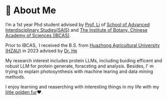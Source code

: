 # 🫧 About Me

I’m a 1st year Phd student advised by [Prof. Li](https://ib.cas.cn/sourcedb/cn/expert/202312/t20231213_6912346.html) of [School of Advanced Interdisciplinary Studies(SAIS)](https://sais.ucas.ac.cn/index.php/zh/) and [The Institute of Botany, Chinese Academy of Sciences (IBCAS)](https://www.ibcas.ac.cn/).

Prior to IBCAS, I received the B.S. from [Huazhong Agricultural University (HZAU)](https://www.hzau.edu.cn/) in 2023 advised by [Dr. He](https://faculty.hzau.edu.cn/heyanhong/zh_CN/yjgk/107227/list/index.htm)

My research interest includes protein LLMs, including buiding efficent and robust LLM for protein generate, foracsting and analysis. Besides, I' m trying to explain photosynthesis with machine learing and data mining methods.

I enjoy learning and reaserching with interesting things in my life with my [liitle golden fur](https://sun123-cmd.github.io/)❤️.
